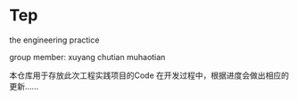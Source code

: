 # Tep
the engineering practice

group member: xuyang  chutian muhaotian

本仓库用于存放此次工程实践项目的Code
在开发过程中，根据进度会做出相应的更新……
